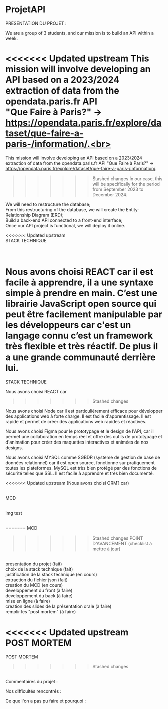 # ProjetAPI

PRESENTATION DU PROJET :

We are a group of 3 students, and our mission is to build an API within a week.

<<<<<<< Updated upstream
This mission will involve developing an API based on a 2023/2024 extraction of data from the opendata.paris.fr API <br>
"Que Faire à Paris?" -> https://opendata.paris.fr/explore/dataset/que-faire-a-paris-/information/.<br>
=======
This mission will involve developing an API based on a 2023/2024 extraction of data from the opendata.paris.fr API
"Que Faire à Paris?" -> https://opendata.paris.fr/explore/dataset/que-faire-a-paris-/information/.
>>>>>>> Stashed changes
In our case, this will be specifically for the period from September 2023 to December 2024.

We will need to restructure the database; <br>
From this restructuring of the database, we will create the Entity-Relationship Diagram (ERD);<br>
Build a back-end API connected to a front-end interface;<br>
Once our API project is functional, we will deploy it online.

<<<<<<< Updated upstream
<br>
STACK TECHNIQUE

<br>Nous avons choisi REACT car il est facile à apprendre, il a une syntaxe simple à prendre en main. C’est une librairie JavaScript open source qui peut être facilement manipulable par les développeurs car c'est un langage connu c’est un framework très flexible et très réactif. De plus il a une grande communauté derrière lui.
=======
STACK TECHNIQUE

Nous avons choisi REACT car
>>>>>>> Stashed changes

Nous avons choisi Node car il est particulièrement efficace pour développer des applications web à forte charge. Il est facile d'apprentissage. Il est rapide et permet de créer des applications web rapides et réactives.

Nous avons choisi Figma pour le prototypage et le design de l'API, car il permet une collaboration en temps réel et offre des outils de prototypage et d'animation pour créer des maquettes interactives et animées de nos designs. 

Nous avons choisi MYSQL comme SGBDR (système de gestion de base de données relationnel) car il est open source, fonctionne sur pratiquement toutes les plateformes. MySQL est très bien protégé par des fonctions de sécurité telles que SSL. Il est facile à apprendre et très bien documenté.

<<<<<<< Updated upstream
(Nous avons choisi ORM? car)

<br>
MCD

<br>img test

<br>
=======
MCD

>>>>>>> Stashed changes
POINT D'AVANCEMENT (checklist à mettre à jour)

<br>presentation du projet (fait)<br>
choix de la stack technique (fait)<br>
justification de la stack technique (en cours)<br>
extraction du fichier json (fait)<br>
creation du MCD (en cours)<br>
developpement du front (à faire)<br>
developpement du back (à faire)<br>
mise en ligne (à faire)<br>
creation des slides de la présentation orale (à faire)<br>
remplir les "post mortem" (à faire)

<<<<<<< Updated upstream
<br>
POST MORTEM 
=======
POST MORTEM
>>>>>>> Stashed changes

<br>Commentaires du projet :

Nos difficultés rencontrés :

Ce que l'on a pas pu faire et pourquoi :
